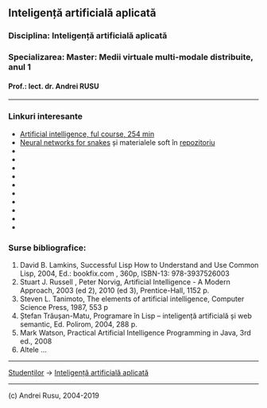 ## Inteligență artificială aplicată

### **Disciplina**: Inteligență artificială aplicată

### **Specializarea**: Master: Medii virtuale multi-modale distribuite, anul 1

#### Prof.: lect. dr. Andrei RUSU

---

### Linkuri interesante


- [Artificial intelligence, ful course, 254 min](https://www.youtube.com/watch?v=JMUxmLyrhSk)
- [Neural networks for snakes](https://www.youtube.com/watch?v=zIkBYwdkuTk) și materialele soft în [repozitoriu](https://github.com/greerviau/SnakeAI) 
- []()
- []()
- []()
- []()
- []()
- []()
- []()
- []()
- []()
- []()



### Surse bibliografice:

1. David B. Lamkins, Successful Lisp How to Understand and Use Common Lisp, 2004, Ed.: bookfix.com , 360p, ISBN-13: 978-3937526003
2. Stuart J. Russell , Peter Norvig, Artificial Intelligence - A Modern Approach, 2003 (ed
2), 2010 (ed 3), Prentice-Hall, 1152 p.
3. Steven L. Tanimoto, The elements of artificial intelligence, Computer Science Press,
1987, 553 p
4. Ștefan Trăușan-Matu, Programare în Lisp – inteligență artificială și web semantic, Ed.
Polirom, 2004, 288 p.
5. Mark Watson, Practical Artificial Intelligence Programming in Java, 3rd ed., 2008
6. Altele ...

***

[Studenților](./) -> [Inteligență artificială aplicată]() 

---

(c) Andrei Rusu, 2004-2019


